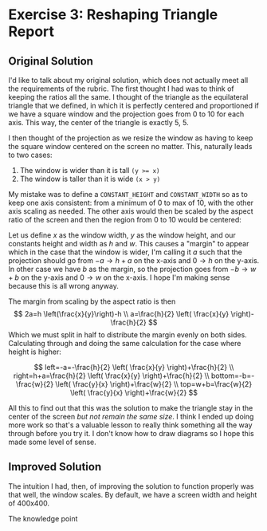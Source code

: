 # Exercise 3: Reshaping Triangle Report
## Original Solution
I'd like to talk about my original solution, which does not actually meet all the requirements of the rubric. The first thought I had was to think of keeping the ratios all the same. I thought of the triangle as the equilateral triangle that we defined, in which it is perfectly centered and proportioned if we have a square window and the projection goes from 0 to 10 for each axis. This way, the center of the triangle is exactly 5, 5.

I then thought of the projection as we resize the window as having to keep the square window centered on the screen no matter. This, naturally leads to two cases:
1. The window is wider than it is tall `(y >= x)`
2. The window is taller than it is wide `(x > y)`

My mistake was to define a `CONSTANT_HEIGHT` and `CONSTANT_WIDTH` so as to keep one axis consistent: from a minimum of 0 to max of 10, with the other axis scaling as needed. The other axis would then be scaled by the aspect ratio of the screen and then the region from 0 to 10 would be centered:

Let us define $x$ as the window width, $y$ as the window height, and our constants height and width as $h$ and $w$. This causes a "margin" to appear which in the case that the window is wider, I'm calling it $a$ such that the projection should go from $-a\rightarrow h+a$ on the x-axis and $0\rightarrow h$ on the y-axis. In other case we have $b$ as the margin, so the projection goes from $-b\rightarrow w+b$ on the y-axis and $0\rightarrow w$ on the x-axis. I hope I'm making sense because this is all wrong anyway.

The margin from scaling by the aspect ratio is then
$$
2a=h \left(\frac{x}{y}\right)-h
\\
a=\frac{h}{2} \left( \frac{x}{y} \right)-\frac{h}{2}
$$
Which we must split in half to distribute the margin evenly on both sides. Calculating through and doing the same calculation for the case where height is higher:

$$
left=-a=-\frac{h}{2} \left( \frac{x}{y} \right)+\frac{h}{2}
\\
right=h+a=\frac{h}{2} \left( \frac{x}{y} \right)+\frac{h}{2}
\\
bottom=-b=-\frac{w}{2} \left( \frac{y}{x} \right)+\frac{w}{2}
\\
top=w+b=\frac{w}{2} \left( \frac{y}{x} \right)+\frac{w}{2}
$$

All this to find out that this was the solution to make the triangle stay in the center of the screen *but not remain the same size*. I think I ended up doing more work so that's a valuable lesson to really think something all the way through before you try it. I don't know how to draw diagrams so I hope this made some level of sense.

## Improved Solution
The intuition I had, then, of improving the solution to function properly was that well, the window scales. By default, we have a screen width and height of 400x400.

The knowledge point